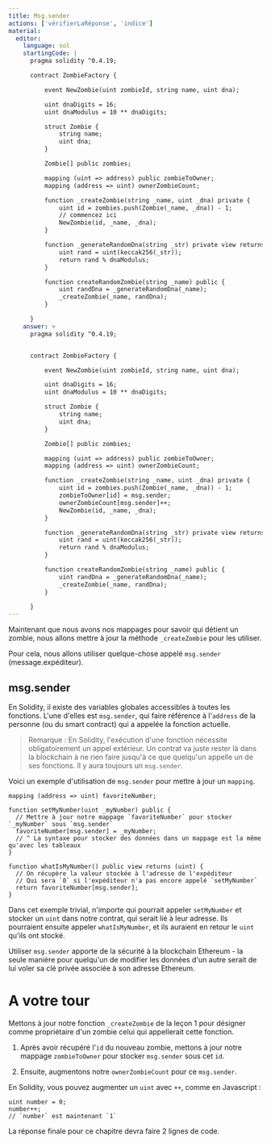 ```yaml
---
title: Msg.sender
actions: ['vérifierLaRéponse', 'indice']
material:
  editor:
    language: sol
    startingCode: |
      pragma solidity ^0.4.19;

      contract ZombieFactory {

          event NewZombie(uint zombieId, string name, uint dna);

          uint dnaDigits = 16;
          uint dnaModulus = 10 ** dnaDigits;

          struct Zombie {
              string name;
              uint dna;
          }

          Zombie[] public zombies;

          mapping (uint => address) public zombieToOwner;
          mapping (address => uint) ownerZombieCount;

          function _createZombie(string _name, uint _dna) private {
              uint id = zombies.push(Zombie(_name, _dna)) - 1;
              // commencez ici
              NewZombie(id, _name, _dna);
          }

          function _generateRandomDna(string _str) private view returns (uint) {
              uint rand = uint(keccak256(_str));
              return rand % dnaModulus;
          }

          function createRandomZombie(string _name) public {
              uint randDna = _generateRandomDna(_name);
              _createZombie(_name, randDna);
          }

      }
    answer: >
      pragma solidity ^0.4.19;


      contract ZombieFactory {

          event NewZombie(uint zombieId, string name, uint dna);

          uint dnaDigits = 16;
          uint dnaModulus = 10 ** dnaDigits;

          struct Zombie {
              string name;
              uint dna;
          }

          Zombie[] public zombies;

          mapping (uint => address) public zombieToOwner;
          mapping (address => uint) ownerZombieCount;

          function _createZombie(string _name, uint _dna) private {
              uint id = zombies.push(Zombie(_name, _dna)) - 1;
              zombieToOwner[id] = msg.sender;
              ownerZombieCount[msg.sender]++;
              NewZombie(id, _name, _dna);
          }

          function _generateRandomDna(string _str) private view returns (uint) {
              uint rand = uint(keccak256(_str));
              return rand % dnaModulus;
          }

          function createRandomZombie(string _name) public {
              uint randDna = _generateRandomDna(_name);
              _createZombie(_name, randDna);
          }

      }
---
```


Maintenant que nous avons nos mappages pour savoir qui détient un zombie, nous allons mettre à jour la méthode `_createZombie` pour les utiliser.

Pour cela, nous allons utiliser quelque-chose appelé `msg.sender` (message.expéditeur).

## msg.sender

En Solidity, il existe des variables globales accessibles à toutes les fonctions. L'une d'elles est `msg.sender`, qui faire référence à l'`address` de la personne (ou du smart contract) qui a appelée la fonction actuelle.

> Remarque : En Solidity, l'exécution d'une fonction nécessite obligatoirement un appel extérieur. Un contrat va juste rester là dans la blockchain à ne rien faire jusqu'à ce que quelqu'un appelle un de ses fonctions. Il y aura toujours un `msg.sender`.

Voici un exemple d'utilisation de `msg.sender` pour mettre à jour un `mapping`.

```
mapping (address => uint) favoriteNumber;

function setMyNumber(uint _myNumber) public {
  // Mettre à jour notre mappage `favoriteNumber` pour stocker `_myNumber` sous `msg.sender`
  favoriteNumber[msg.sender] = _myNumber;
  // ^ La syntaxe pour stocker des données dans un mappage est la même qu'avec les tableaux
}

function whatIsMyNumber() public view returns (uint) {
  // On récupère la valeur stockée à l'adresse de l'expéditeur
  // Qui sera `0` si l'expéditeur n'a pas encore appelé `setMyNumber`
  return favoriteNumber[msg.sender];
}
```

Dans cet exemple trivial, n'importe qui pourrait appeler `setMyNumber` et stocker un `uint` dans notre contrat, qui serait lié à leur adresse. Ils pourraient ensuite appeler `whatIsMyNumber`, et ils auraient en retour le `uint` qu'ils ont stocké.

Utiliser `msg.sender` apporte de la sécurité à la blockchain Ethereum - la seule manière pour quelqu'un de modifier les données d'un autre serait de lui voler sa clé privée associée à son adresse Ethereum.


# A votre tour

Mettons à jour notre fonction `_createZombie` de la leçon 1 pour désigner comme propriétaire d'un zombie celui qui appellerait cette fonction.

1. Après avoir récupéré l'`id` du nouveau zombie, mettons à jour notre mappage `zombieToOwner` pour stocker `msg.sender` sous cet `id`.

2. Ensuite, augmentons notre `ownerZombieCount` pour ce `msg.sender`.

En Solidity, vous pouvez augmenter un `uint` avec `++`, comme en Javascript :

```
uint number = 0;
number++;
// `number` est maintenant `1`
```

La réponse finale pour ce chapitre devra faire 2 lignes de code.

